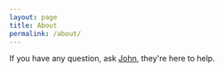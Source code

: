 ```yaml
---
layout: page
title: About
permalink: /about/
---
```


If you have any question, ask [John](https://en.wikipedia.org/wiki/The_Adventures_of_Buckaroo_Banzai_Across_the_8th_Dimension#Plot), they're here to help.

[yoyodyne-it-organization]: https://github.com/Yoyodyne-IT
